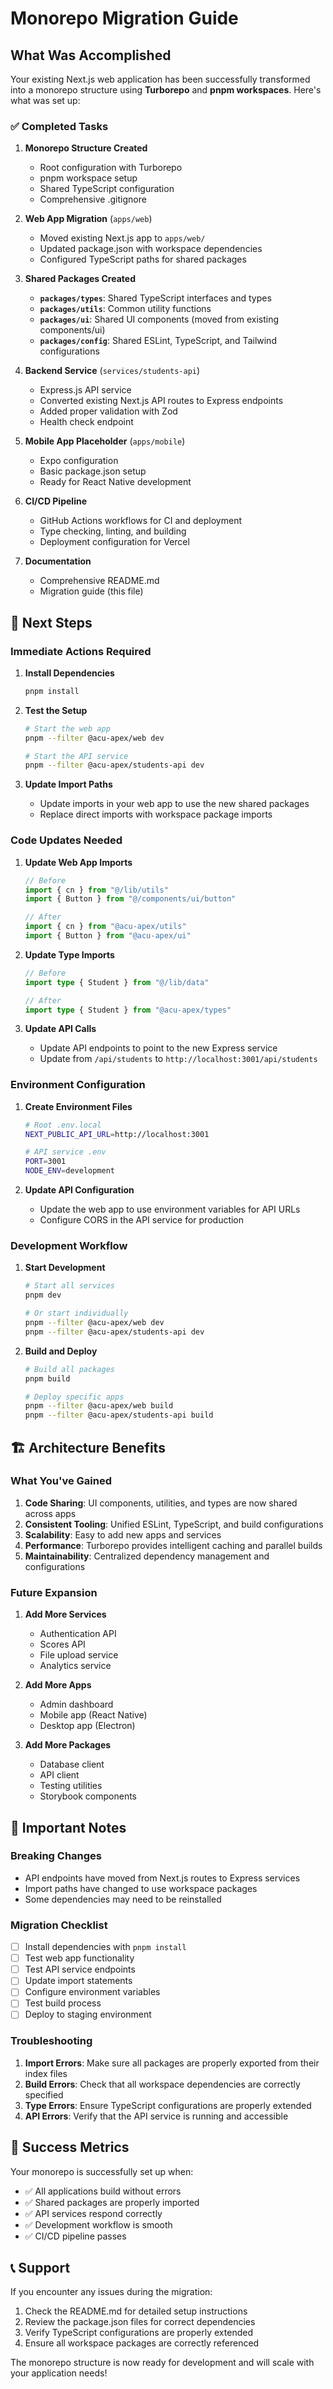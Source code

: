 # Monorepo Migration Guide

## What Was Accomplished

Your existing Next.js web application has been successfully transformed into a monorepo structure using **Turborepo** and **pnpm workspaces**. Here's what was set up:

### ✅ Completed Tasks

1. **Monorepo Structure Created**
   - Root configuration with Turborepo
   - pnpm workspace setup
   - Shared TypeScript configuration
   - Comprehensive .gitignore

2. **Web App Migration** (`apps/web`)
   - Moved existing Next.js app to `apps/web/`
   - Updated package.json with workspace dependencies
   - Configured TypeScript paths for shared packages

3. **Shared Packages Created**
   - **`packages/types`**: Shared TypeScript interfaces and types
   - **`packages/utils`**: Common utility functions
   - **`packages/ui`**: Shared UI components (moved from existing components/ui)
   - **`packages/config`**: Shared ESLint, TypeScript, and Tailwind configurations

4. **Backend Service** (`services/students-api`)
   - Express.js API service
   - Converted existing Next.js API routes to Express endpoints
   - Added proper validation with Zod
   - Health check endpoint

5. **Mobile App Placeholder** (`apps/mobile`)
   - Expo configuration
   - Basic package.json setup
   - Ready for React Native development

6. **CI/CD Pipeline**
   - GitHub Actions workflows for CI and deployment
   - Type checking, linting, and building
   - Deployment configuration for Vercel

7. **Documentation**
   - Comprehensive README.md
   - Migration guide (this file)

## 🔄 Next Steps

### Immediate Actions Required

1. **Install Dependencies**
   ```bash
   pnpm install
   ```

2. **Test the Setup**
   ```bash
   # Start the web app
   pnpm --filter @acu-apex/web dev
   
   # Start the API service
   pnpm --filter @acu-apex/students-api dev
   ```

3. **Update Import Paths**
   - Update imports in your web app to use the new shared packages
   - Replace direct imports with workspace package imports

### Code Updates Needed

1. **Update Web App Imports**
   ```typescript
   // Before
   import { cn } from "@/lib/utils"
   import { Button } from "@/components/ui/button"
   
   // After
   import { cn } from "@acu-apex/utils"
   import { Button } from "@acu-apex/ui"
   ```

2. **Update Type Imports**
   ```typescript
   // Before
   import type { Student } from "@/lib/data"
   
   // After
   import type { Student } from "@acu-apex/types"
   ```

3. **Update API Calls**
   - Update API endpoints to point to the new Express service
   - Update from `/api/students` to `http://localhost:3001/api/students`

### Environment Configuration

1. **Create Environment Files**
   ```bash
   # Root .env.local
   NEXT_PUBLIC_API_URL=http://localhost:3001
   
   # API service .env
   PORT=3001
   NODE_ENV=development
   ```

2. **Update API Configuration**
   - Update the web app to use environment variables for API URLs
   - Configure CORS in the API service for production

### Development Workflow

1. **Start Development**
   ```bash
   # Start all services
   pnpm dev
   
   # Or start individually
   pnpm --filter @acu-apex/web dev
   pnpm --filter @acu-apex/students-api dev
   ```

2. **Build and Deploy**
   ```bash
   # Build all packages
   pnpm build
   
   # Deploy specific apps
   pnpm --filter @acu-apex/web build
   pnpm --filter @acu-apex/students-api build
   ```

## 🏗️ Architecture Benefits

### What You've Gained

1. **Code Sharing**: UI components, utilities, and types are now shared across apps
2. **Consistent Tooling**: Unified ESLint, TypeScript, and build configurations
3. **Scalability**: Easy to add new apps and services
4. **Performance**: Turborepo provides intelligent caching and parallel builds
5. **Maintainability**: Centralized dependency management and configurations

### Future Expansion

1. **Add More Services**
   - Authentication API
   - Scores API
   - File upload service
   - Analytics service

2. **Add More Apps**
   - Admin dashboard
   - Mobile app (React Native)
   - Desktop app (Electron)

3. **Add More Packages**
   - Database client
   - API client
   - Testing utilities
   - Storybook components

## 🚨 Important Notes

### Breaking Changes
- API endpoints have moved from Next.js routes to Express services
- Import paths have changed to use workspace packages
- Some dependencies may need to be reinstalled

### Migration Checklist
- [ ] Install dependencies with `pnpm install`
- [ ] Test web app functionality
- [ ] Test API service endpoints
- [ ] Update import statements
- [ ] Configure environment variables
- [ ] Test build process
- [ ] Deploy to staging environment

### Troubleshooting

1. **Import Errors**: Make sure all packages are properly exported from their index files
2. **Build Errors**: Check that all workspace dependencies are correctly specified
3. **Type Errors**: Ensure TypeScript configurations are properly extended
4. **API Errors**: Verify that the API service is running and accessible

## 🎯 Success Metrics

Your monorepo is successfully set up when:
- ✅ All applications build without errors
- ✅ Shared packages are properly imported
- ✅ API services respond correctly
- ✅ Development workflow is smooth
- ✅ CI/CD pipeline passes

## 📞 Support

If you encounter any issues during the migration:
1. Check the README.md for detailed setup instructions
2. Review the package.json files for correct dependencies
3. Verify TypeScript configurations are properly extended
4. Ensure all workspace packages are correctly referenced

The monorepo structure is now ready for development and will scale with your application needs! 